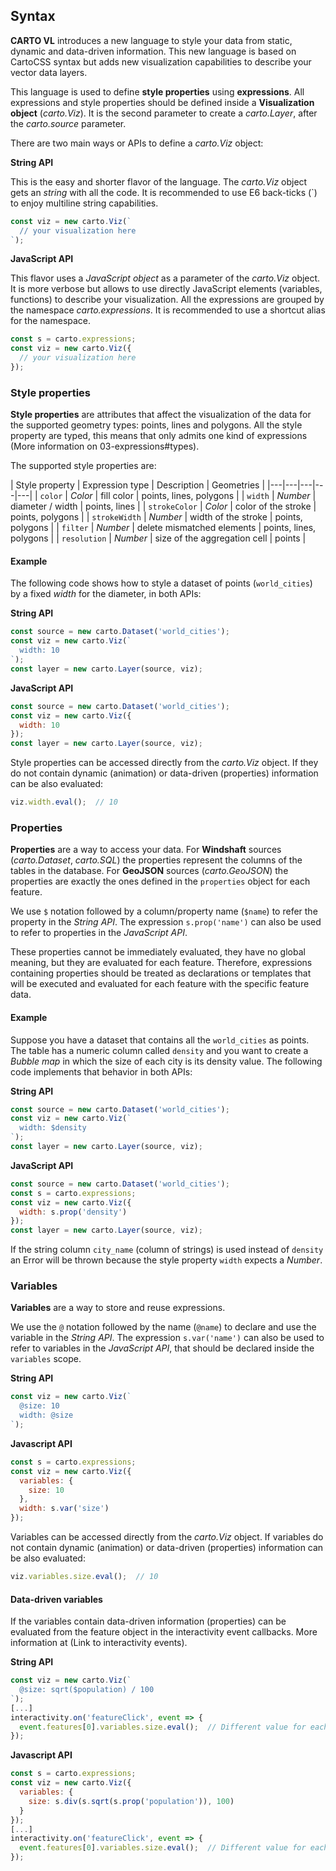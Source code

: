 ## Syntax

**CARTO VL** introduces a new language to style your data from static, dynamic and data-driven information. This new language is based on CartoCSS syntax but adds new visualization capabilities to describe your vector data layers.

This language is used to define **style properties** using **expressions**. All expressions and style properties should be defined inside a **Visualization object** (*carto.Viz*). It is the second parameter to create a *carto.Layer*, after the *carto.source* parameter.

There are two main ways or APIs to define a *carto.Viz* object:

**String API**

This is the easy and shorter flavor of the language. The *carto.Viz* object gets an *string* with all the code. It is recommended to use E6 back-ticks (\`) to enjoy multiline string capabilities.

```js
const viz = new carto.Viz(`
  // your visualization here
`);
```

**JavaScript API**

This flavor uses a *JavaScript object* as a parameter of the *carto.Viz* object. It is more verbose but allows to use directly JavaScript elements (variables, functions) to describe your visualization. All the expressions are grouped by the namespace *carto.expressions*. It is recommended to use a shortcut alias for the namespace.

```js
const s = carto.expressions;
const viz = new carto.Viz({
  // your visualization here
});
```

### Style properties

**Style properties** are attributes that affect the visualization of the data for the supported geometry types: points, lines and polygons. All the style property are typed, this means that only admits one kind of expressions (More information on 03-expressions#types).

The supported style properties are:

| Style property | Expression type | Description | Geometries |
|---|---|---|---|---|
| `color` | *Color* | fill color | points, lines, polygons |
| `width` | *Number* | diameter / width | points, lines |
| `strokeColor` | *Color* | color of the stroke | points, polygons |
| `strokeWidth` | *Number* | width of the stroke | points, polygons |
| `filter` | *Number* | delete mismatched elements | points, lines, polygons |
| `resolution` | *Number* | size of the aggregation cell | points |

#### Example

The following code shows how to style a dataset of points (`world_cities`) by a fixed *width* for the diameter, in both APIs:

**String API**

```js
const source = new carto.Dataset('world_cities');
const viz = new carto.Viz(`
  width: 10
`);
const layer = new carto.Layer(source, viz);
```

**JavaScript API**

```js
const source = new carto.Dataset('world_cities');
const viz = new carto.Viz({
  width: 10
});
const layer = new carto.Layer(source, viz);
```

Style properties can be accessed directly from the *carto.Viz* object. If they do not contain dynamic (animation) or data-driven (properties) information can be also evaluated:

```js
viz.width.eval();  // 10
```

### Properties

**Properties** are a way to access your data. For **Windshaft** sources (*carto.Dataset*, *carto.SQL*) the properties represent the columns of the tables in the database. For **GeoJSON** sources (*carto.GeoJSON*) the properties are exactly the ones defined in the `properties` object for each feature.

We use `$` notation followed by a column/property name (`$name`) to refer the property in the *String API*. The expression `s.prop('name')` can also be used to refer to properties in the *JavaScript API*.

These properties cannot be immediately evaluated, they have no global meaning, but they are evaluated for each feature. Therefore, expressions containing properties should be treated as declarations or templates that will be executed and evaluated for each feature with the specific feature data.

#### Example

Suppose you have a dataset that contains all the `world_cities` as points. The table has a numeric column called `density` and you want to create a *Bubble map* in which the size of each city is its density value. The following code implements that behavior in both APIs:

**String API**

```js
const source = new carto.Dataset('world_cities');
const viz = new carto.Viz(`
  width: $density
`);
const layer = new carto.Layer(source, viz);
```

**JavaScript API**

```js
const source = new carto.Dataset('world_cities');
const s = carto.expressions;
const viz = new carto.Viz({
  width: s.prop('density')
});
const layer = new carto.Layer(source, viz);
```

If the string column `city_name` (column of strings) is used instead of `density` an Error will be thrown because the style property `width` expects a *Number*.

### Variables

**Variables** are a way to store and reuse expressions.

We use the `@` notation followed by the name (`@name`) to declare and use the variable in the *String API*. The expression `s.var('name')` can also be used to refer to variables in the *JavaScript API*, that should be declared inside the `variables` scope.

**String API**

```js
const viz = new carto.Viz(`
  @size: 10
  width: @size
`);
```

**Javascript API**

```js
const s = carto.expressions;
const viz = new carto.Viz({
  variables: {
    size: 10
  },
  width: s.var('size')
});
```

Variables can be accessed directly from the *carto.Viz* object. If variables do not contain dynamic (animation) or data-driven (properties) information can be also evaluated:

```js
viz.variables.size.eval();  // 10
```

#### Data-driven variables

If the variables contain data-driven information (properties) can be evaluated from the feature object in the interactivity event callbacks. More information at (Link to interactivity events).

**String API**

```js
const viz = new carto.Viz(`
  @size: sqrt($population) / 100
`);
[...]
interactivity.on('featureClick', event => {
  event.features[0].variables.size.eval();  // Different value for each clicked feature
});
```

**Javascript API**

```js
const s = carto.expressions;
const viz = new carto.Viz({
  variables: {
    size: s.div(s.sqrt(s.prop('population')), 100)
  }
});
[...]
interactivity.on('featureClick', event => {
  event.features[0].variables.size.eval();  // Different value for each clicked feature
});
```
